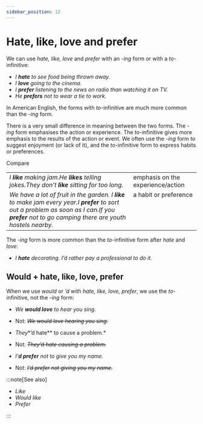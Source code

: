 ```yaml
---
sidebar_position: 12
---
```


# Hate, like, love and prefer

We can use *hate, like, love* and *prefer* with an -*ing* form or with a *to*\-infinitive:

- *I **hate** to see food being thrown away.*
- *I **love** going to the cinema.*
- *I **prefer** listening to the news on radio than watching it on TV.*
- *He **prefers** not to wear a tie to work.*

In American English, the forms with *to*\-infinitive are much more common than the -*ing* form.

There is a very small difference in meaning between the two forms. The *\-ing* form emphasises the action or experience. The *to*\-infinitive gives more emphasis to the results of the action or event. We often use the -*ing* form to suggest enjoyment (or lack of it), and the *to*\-infinitive form to express habits or preferences.

Compare

<table><tbody><tr valign="top"><td><i>I </i><b><i>like</i></b><i> making jam.</i><i>He </i><b><i>likes</i></b><i> telling jokes.</i><i>They don’t </i><b><i>like</i></b><i> sitting for too long.</i></td><td>emphasis on the experience/action</td></tr><tr valign="top"><td><i>We have a lot of fruit in the garden. I </i><b><i>like</i></b><i> to make jam every year.</i><i>I </i><b><i>prefer</i></b><i> to sort out a problem as soon as I can.</i><i>If you </i><b><i>prefer</i></b><i> not to go camping there are youth hostels nearby.</i></td><td>a habit or preference</td></tr></tbody></table>

The -*ing* form is more common than the *to*\-infinitive form after *hate* and *love*:

- *I **hate** decorating. I’d rather pay a professional to do it.*

## Would \+ hate, like, love, prefer

When we use *would* or *’d* with *hate, like, love, prefer*, we use the *to*\-infinitive, not the *\-ing* form:

- *We **would love** to hear you sing.*
- Not: *~~We would love hearing you sing.~~*

- *They**’d hate** to cause a problem.*
- Not: *~~They’d hate causing a problem.~~*

- *I’**d prefer** not to give you my name.*
- Not: *~~I’d prefer not giving you my name.~~*

:::note[See also]

- *Like*
- *Would like*
- *Prefer*

:::
